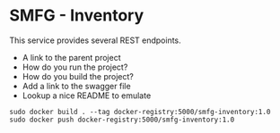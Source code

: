 # SMFG - Inventory

This service provides several REST endpoints.

* A link to the parent project
* How do you run the project?
* How do you build the project?
* Add a link to the swagger file
* Lookup a nice README to emulate

```shell
sudo docker build . --tag docker-registry:5000/smfg-inventory:1.0
sudo docker push docker-registry:5000/smfg-inventory:1.0
```